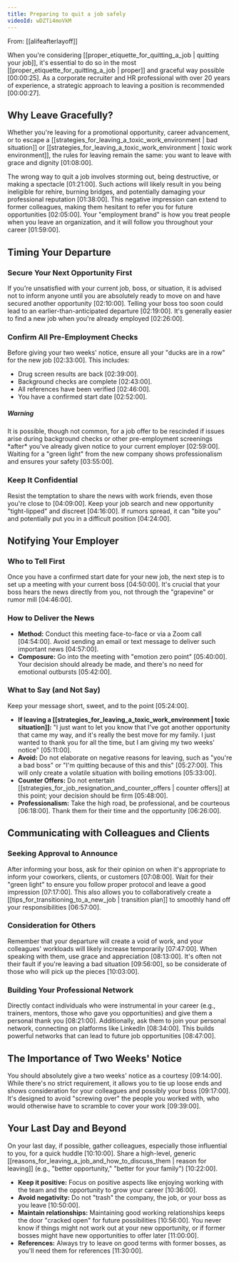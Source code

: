 ```yaml
---
title: Preparing to quit a job safely
videoId: wDZTi4moVkM
---
```


From: [[alifeafterlayoff]] <br/> 

When you're considering [[proper_etiquette_for_quitting_a_job | quitting your job]], it's essential to do so in the most [[proper_etiquette_for_quitting_a_job | proper]] and graceful way possible <a class="yt-timestamp" data-t="00:00:25">[00:00:25]</a>. As a corporate recruiter and HR professional with over 20 years of experience, a strategic approach to leaving a position is recommended <a class="yt-timestamp" data-t="00:00:27">[00:00:27]</a>.

## Why Leave Gracefully?

Whether you're leaving for a promotional opportunity, career advancement, or to escape a [[strategies_for_leaving_a_toxic_work_environment | bad situation]] or [[strategies_for_leaving_a_toxic_work_environment | toxic work environment]], the rules for leaving remain the same: you want to leave with grace and dignity <a class="yt-timestamp" data-t="01:08:00">[01:08:00]</a>.

The wrong way to quit a job involves storming out, being destructive, or making a spectacle <a class="yt-timestamp" data-t="01:21:00">[01:21:00]</a>. Such actions will likely result in you being ineligible for rehire, burning bridges, and potentially damaging your professional reputation <a class="yt-timestamp" data-t="01:38:00">[01:38:00]</a>. This negative impression can extend to former colleagues, making them hesitant to refer you for future opportunities <a class="yt-timestamp" data-t="02:05:00">[02:05:00]</a>. Your "employment brand" is how you treat people when you leave an organization, and it will follow you throughout your career <a class="yt-timestamp" data-t="01:59:00">[01:59:00]</a>.

## Timing Your Departure

### Secure Your Next Opportunity First

If you're unsatisfied with your current job, boss, or situation, it is advised not to inform anyone until you are absolutely ready to move on and have secured another opportunity <a class="yt-timestamp" data-t="02:10:00">[02:10:00]</a>. Telling your boss too soon could lead to an earlier-than-anticipated departure <a class="yt-timestamp" data-t="02:19:00">[02:19:00]</a>. It's generally easier to find a new job when you're already employed <a class="yt-timestamp" data-t="02:26:00">[02:26:00]</a>.

### Confirm All Pre-Employment Checks

Before giving your two weeks' notice, ensure all your "ducks are in a row" for the new job <a class="yt-timestamp" data-t="02:33:00">[02:33:00]</a>. This includes:
*   Drug screen results are back <a class="yt-timestamp" data-t="02:39:00">[02:39:00]</a>.
*   Background checks are complete <a class="yt-timestamp" data-t="02:43:00">[02:43:00]</a>.
*   All references have been verified <a class="yt-timestamp" data-t="02:46:00">[02:46:00]</a>.
*   You have a confirmed start date <a class="yt-timestamp" data-t="02:52:00">[02:52:00]</a>.

<div class="callout is-danger">
<h5>Warning</h5>
It is possible, though not common, for a job offer to be rescinded if issues arise during background checks or other pre-employment screenings *after* you've already given notice to your current employer <a class="yt-timestamp" data-t="02:59:00">[02:59:00]</a>. Waiting for a "green light" from the new company shows professionalism and ensures your safety <a class="yt-timestamp" data-t="03:55:00">[03:55:00]</a>.
</div>

### Keep It Confidential

Resist the temptation to share the news with work friends, even those you're close to <a class="yt-timestamp" data-t="04:09:00">[04:09:00]</a>. Keep your job search and new opportunity "tight-lipped" and discreet <a class="yt-timestamp" data-t="04:16:00">[04:16:00]</a>. If rumors spread, it can "bite you" and potentially put you in a difficult position <a class="yt-timestamp" data-t="04:24:00">[04:24:00]</a>.

## Notifying Your Employer

### Who to Tell First

Once you have a confirmed start date for your new job, the next step is to set up a meeting with your current boss <a class="yt-timestamp" data-t="04:50:00">[04:50:00]</a>. It's crucial that your boss hears the news directly from you, not through the "grapevine" or rumor mill <a class="yt-timestamp" data-t="04:46:00">[04:46:00]</a>.

### How to Deliver the News

*   **Method:** Conduct this meeting face-to-face or via a Zoom call <a class="yt-timestamp" data-t="04:54:00">[04:54:00]</a>. Avoid sending an email or text message to deliver such important news <a class="yt-timestamp" data-t="04:57:00">[04:57:00]</a>.
*   **Composure:** Go into the meeting with "emotion zero point" <a class="yt-timestamp" data-t="05:40:00">[05:40:00]</a>. Your decision should already be made, and there's no need for emotional outbursts <a class="yt-timestamp" data-t="05:42:00">[05:42:00]</a>.

### What to Say (and Not Say)

Keep your message short, sweet, and to the point <a class="yt-timestamp" data-t="05:24:00">[05:24:00]</a>.
*   **If leaving a [[strategies_for_leaving_a_toxic_work_environment | toxic situation]]:** "I just want to let you know that I've got another opportunity that came my way, and it's really the best move for my family. I just wanted to thank you for all the time, but I am giving my two weeks' notice" <a class="yt-timestamp" data-t="05:11:00">[05:11:00]</a>.
*   **Avoid:** Do not elaborate on negative reasons for leaving, such as "you're a bad boss" or "I'm quitting because of this and this" <a class="yt-timestamp" data-t="05:27:00">[05:27:00]</a>. This will only create a volatile situation with boiling emotions <a class="yt-timestamp" data-t="05:33:00">[05:33:00]</a>.
*   **Counter Offers:** Do not entertain [[strategies_for_job_resignation_and_counter_offers | counter offers]] at this point; your decision should be firm <a class="yt-timestamp" data-t="05:48:00">[05:48:00]</a>.
*   **Professionalism:** Take the high road, be professional, and be courteous <a class="yt-timestamp" data-t="06:18:00">[06:18:00]</a>. Thank them for their time and the opportunity <a class="yt-timestamp" data-t="06:26:00">[06:26:00]</a>.

## Communicating with Colleagues and Clients

### Seeking Approval to Announce

After informing your boss, ask for their opinion on when it's appropriate to inform your coworkers, clients, or customers <a class="yt-timestamp" data-t="07:08:00">[07:08:00]</a>. Wait for their "green light" to ensure you follow proper protocol and leave a good impression <a class="yt-timestamp" data-t="07:17:00">[07:17:00]</a>. This also allows you to collaboratively create a [[tips_for_transitioning_to_a_new_job | transition plan]] to smoothly hand off your responsibilities <a class="yt-timestamp" data-t="06:57:00">[06:57:00]</a>.

### Consideration for Others

Remember that your departure will create a void of work, and your colleagues' workloads will likely increase temporarily <a class="yt-timestamp" data-t="07:47:00">[07:47:00]</a>. When speaking with them, use grace and appreciation <a class="yt-timestamp" data-t="08:13:00">[08:13:00]</a>. It's often not their fault if you're leaving a bad situation <a class="yt-timestamp" data-t="09:56:00">[09:56:00]</a>, so be considerate of those who will pick up the pieces <a class="yt-timestamp" data-t="10:03:00">[10:03:00]</a>.

### Building Your Professional Network

Directly contact individuals who were instrumental in your career (e.g., trainers, mentors, those who gave you opportunities) and give them a personal thank you <a class="yt-timestamp" data-t="08:21:00">[08:21:00]</a>. Additionally, ask them to join your personal network, connecting on platforms like LinkedIn <a class="yt-timestamp" data-t="08:34:00">[08:34:00]</a>. This builds powerful networks that can lead to future job opportunities <a class="yt-timestamp" data-t="08:47:00">[08:47:00]</a>.

## The Importance of Two Weeks' Notice

You should absolutely give a two weeks' notice as a courtesy <a class="yt-timestamp" data-t="09:14:00">[09:14:00]</a>. While there's no strict requirement, it allows you to tie up loose ends and shows consideration for your colleagues and possibly your boss <a class="yt-timestamp" data-t="09:17:00">[09:17:00]</a>. It's designed to avoid "screwing over" the people you worked with, who would otherwise have to scramble to cover your work <a class="yt-timestamp" data-t="09:39:00">[09:39:00]</a>.

## Your Last Day and Beyond

On your last day, if possible, gather colleagues, especially those influential to you, for a quick huddle <a class="yt-timestamp" data-t="10:10:00">[10:10:00]</a>. Share a high-level, generic [[reasons_for_leaving_a_job_and_how_to_discuss_them | reason for leaving]] (e.g., "better opportunity," "better for your family") <a class="yt-timestamp" data-t="10:22:00">[10:22:00]</a>.

*   **Keep it positive:** Focus on positive aspects like enjoying working with the team and the opportunity to grow your career <a class="yt-timestamp" data-t="10:36:00">[10:36:00]</a>.
*   **Avoid negativity:** Do not "trash" the company, the job, or your boss as you leave <a class="yt-timestamp" data-t="10:50:00">[10:50:00]</a>.
*   **Maintain relationships:** Maintaining good working relationships keeps the door "cracked open" for future possibilities <a class="yt-timestamp" data-t="10:56:00">[10:56:00]</a>. You never know if things might not work out at your new opportunity, or if former bosses might have new opportunities to offer later <a class="yt-timestamp" data-t="11:00:00">[11:00:00]</a>.
*   **References:** Always try to leave on good terms with former bosses, as you'll need them for references <a class="yt-timestamp" data-t="11:30:00">[11:30:00]</a>.